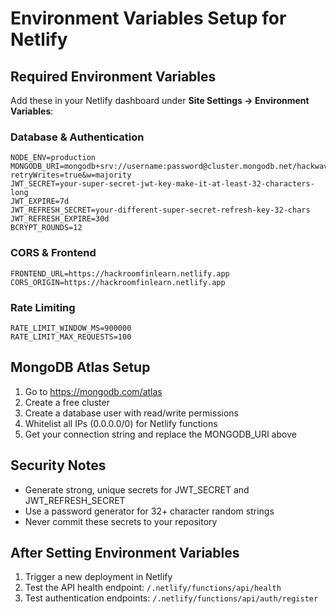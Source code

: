 # Environment Variables Setup for Netlify

## Required Environment Variables

Add these in your Netlify dashboard under **Site Settings → Environment Variables**:

### Database & Authentication
```
NODE_ENV=production
MONGODB_URI=mongodb+srv://username:password@cluster.mongodb.net/hackwave?retryWrites=true&w=majority
JWT_SECRET=your-super-secret-jwt-key-make-it-at-least-32-characters-long
JWT_EXPIRE=7d
JWT_REFRESH_SECRET=your-different-super-secret-refresh-key-32-chars
JWT_REFRESH_EXPIRE=30d
BCRYPT_ROUNDS=12
```

### CORS & Frontend
```
FRONTEND_URL=https://hackroomfinlearn.netlify.app
CORS_ORIGIN=https://hackroomfinlearn.netlify.app
```

### Rate Limiting
```
RATE_LIMIT_WINDOW_MS=900000
RATE_LIMIT_MAX_REQUESTS=100
```

## MongoDB Atlas Setup

1. Go to https://mongodb.com/atlas
2. Create a free cluster
3. Create a database user with read/write permissions
4. Whitelist all IPs (0.0.0.0/0) for Netlify functions
5. Get your connection string and replace the MONGODB_URI above

## Security Notes

- Generate strong, unique secrets for JWT_SECRET and JWT_REFRESH_SECRET
- Use a password generator for 32+ character random strings
- Never commit these secrets to your repository

## After Setting Environment Variables

1. Trigger a new deployment in Netlify
2. Test the API health endpoint: `/.netlify/functions/api/health`
3. Test authentication endpoints: `/.netlify/functions/api/auth/register`
